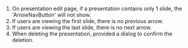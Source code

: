 1. On presentation edit page, if a presentation contains only 1 slide, the 'ArrowNavButton' will not show.
2. If users are viewing the first slide, there is no previous arrow.
3. If users are viewing the last slide, there is no next arrow.
4. When deleting the presentation, provided a dialog to confirm the deletion.